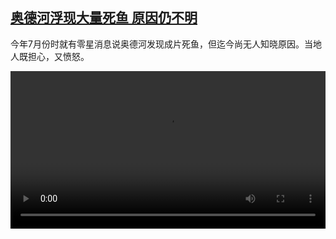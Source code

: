 <!--1660661223000-->
[奥德河浮现大量死鱼 原因仍不明](https://www.dw.com/zh/%E5%A5%A5%E5%BE%B7%E6%B2%B3%E6%B5%AE%E7%8E%B0%E5%A4%A7%E9%87%8F%E6%AD%BB%E9%B1%BC%20%E5%8E%9F%E5%9B%A0%E4%BB%8D%E4%B8%8D%E6%98%8E/a-62824649)
------

<p>今年7月份时就有零星消息说奥德河发现成片死鱼，但迄今尚无人知晓原因。当地人既担心，又愤怒。</small></p><video src="https://tvdownloaddw-a.akamaihd.net/dwtv_video/flv/vdt_zh/2022/bchi220816_001_oder_01r_AVC_1280x720.mp4" controls style="width:100%"></video>
